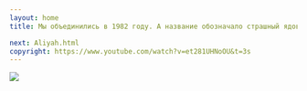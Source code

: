 ```yaml
---
layout: home
title: Мы объединились в 1982 году. А название обозначало страшный ядовитый порошок, тот самый "ДДТ". Творчество группы носило в то время ярко выраженный социальный характер, потому что нас колотило от всего того, что творилось в стране многие годы.

next: Aliyah.html
copyright: https://www.youtube.com/watch?v=et281UHNoOU&t=3s
---
```


[![](https://moses.lamourism.com/mossad/golda.jpg)](https://www.youtube.com/watch?v=sl_pxCAcJz4&t=64s)
